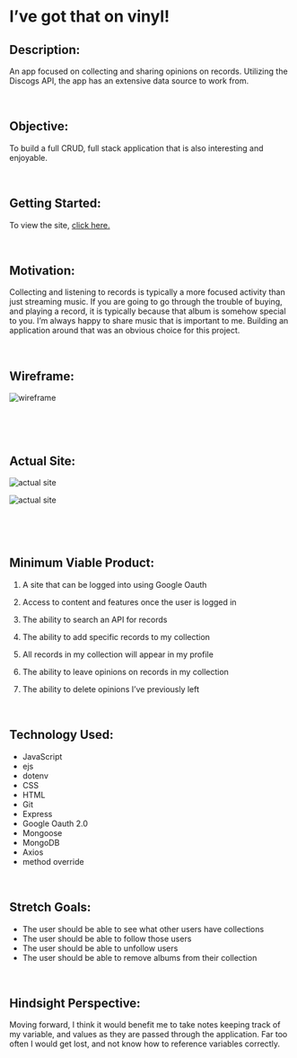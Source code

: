 # **I’ve got that on vinyl!** 

## Description:

An app focused on collecting and sharing opinions on records. Utilizing the Discogs API, the app has an extensive data source to work from.

<p>&nbsp;</p>

## Objective:

To build a full CRUD, full stack application that is also interesting and enjoyable.

<p>&nbsp;</p>

## Getting Started:

To view the site, 
[click here.](https://the-vinyl-project.herokuapp.com/)

<p>&nbsp;</p>

## Motivation:

Collecting and listening to records is typically a more focused activity than just streaming music. If you are going to go through the trouble of buying, and playing a record, it is typically because that album is somehow special to you. I’m always happy to share music that is important to me. Building an application around that was an obvious choice for this project.

<p>&nbsp;</p>

## Wireframe:


![wireframe](https://i.imgur.com/DJOjp16.png "Wireframe")

<p>&nbsp;</p>
<p>&nbsp;</p>

## Actual Site:

![actual site](https://i.imgur.com/am2IJmA.png "I've got that on vinyl!")

![actual site](https://i.imgur.com/YJ7LXZ8.png "I've got that on vinyl!")

<p>&nbsp;</p>
<p>&nbsp;</p>

## Minimum Viable Product:

1. A site that can be logged into using Google Oauth
   
2. Access to content and features once the user is logged in
   
3. The ability to search an API for records
   
4. The ability to add specific records to my collection
   
5. All records in my collection will appear in my profile
   
6. The ability to leave opinions on records in my collection
   
7. The ability to delete opinions I’ve previously left
   

<p>&nbsp;</p>


## Technology Used:

* JavaScript
* ejs
* dotenv
* CSS
* HTML
* Git
* Express
* Google Oauth 2.0
* Mongoose
* MongoDB
* Axios
* method override

<p>&nbsp;</p>

## Stretch Goals:

* The user should be able to see what other users have collections
* The user should be able to follow those users
* The user should be able to unfollow users
* The user should be able to remove albums from their collection

<p>&nbsp;</p>

## Hindsight Perspective:

Moving forward, I think it would benefit me to take notes keeping track of my variable, and values as they are passed through the application. Far too often I would get lost, and not know how to reference variables correctly.